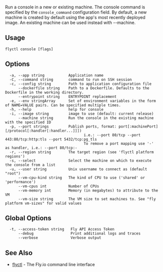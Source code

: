 Run a console in a new or existing machine. The console command is
specified by the `console_command` configuration field. By default, a
new machine is created by default using the app's most recently deployed
image. An existing machine can be used instead with --machine.

## Usage
~~~
flyctl console [flags]
~~~

## Options

~~~
  -a, --app string           Application name
  -C, --command string       command to run on SSH session
  -c, --config string        Path to application configuration file
      --dockerfile string    Path to a Dockerfile. Defaults to the Dockerfile in the working directory.
      --entrypoint string    ENTRYPOINT replacement
  -e, --env stringArray      Set of environment variables in the form of NAME=VALUE pairs. Can be specified multiple times.
  -h, --help                 help for console
  -i, --image string         image to use (default: current release)
      --machine string       Run the console in the existing machine with the specified ID
  -p, --port strings         Publish ports, format: port[:machinePort][/protocol[:handler[:handler...]]])
                             		i.e.: --port 80/tcp --port 443:80/tcp:http:tls --port 5432/tcp:pg_tls
                             		To remove a port mapping use '-' as handler, i.e.: --port 80/tcp:-
  -r, --region string        The target region (see 'flyctl platform regions')
  -s, --select               Select the machine on which to execute the console from a list
  -u, --user string          Unix username to connect as (default "root")
      --vm-cpu-kind string   The kind of CPU to use ('shared' or 'performance')
      --vm-cpus int          Number of CPUs
      --vm-memory int        Memory (in megabytes) to attribute to the VM
      --vm-size string       The VM size to set machines to. See "fly platform vm-sizes" for valid values
~~~

## Global Options

~~~
  -t, --access-token string   Fly API Access Token
      --debug                 Print additional logs and traces
      --verbose               Verbose output
~~~

## See Also

* [flyctl](/docs/flyctl/help/)	 - The Fly.io command line interface

